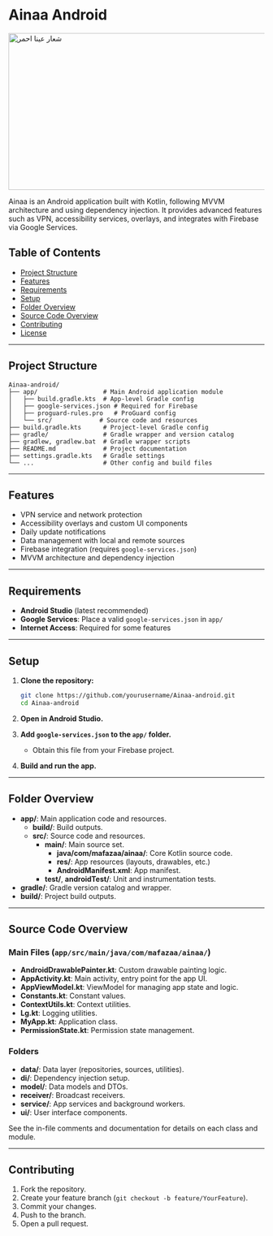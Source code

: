 # Ainaa Android
<img width="846" height="309" alt="شعار عينا احمر" src="https://github.com/user-attachments/assets/5f504e5c-a6f6-4262-b4f6-d54f36a69d88" />

Ainaa is an Android application built with Kotlin, following MVVM architecture and using dependency injection. It provides advanced features such as VPN, accessibility services, overlays, and integrates with Firebase via Google Services.

## Table of Contents
- [Project Structure](#project-structure)
- [Features](#features)
- [Requirements](#requirements)
- [Setup](#setup)
- [Folder Overview](#folder-overview)
- [Source Code Overview](#source-code-overview)
- [Contributing](#contributing)
- [License](#license)

---

## Project Structure

```
Ainaa-android/
├── app/                  # Main Android application module
│   ├── build.gradle.kts  # App-level Gradle config
│   ├── google-services.json # Required for Firebase
│   ├── proguard-rules.pro   # ProGuard config
│   └── src/             # Source code and resources
├── build.gradle.kts      # Project-level Gradle config
├── gradle/               # Gradle wrapper and version catalog
├── gradlew, gradlew.bat  # Gradle wrapper scripts
├── README.md             # Project documentation
├── settings.gradle.kts   # Gradle settings
└── ...                   # Other config and build files
```

---

## Features

- VPN service and network protection
- Accessibility overlays and custom UI components
- Daily update notifications
- Data management with local and remote sources
- Firebase integration (requires `google-services.json`)
- MVVM architecture and dependency injection

---

## Requirements

- **Android Studio** (latest recommended)
- **Google Services**: Place a valid `google-services.json` in `app/`
- **Internet Access**: Required for some features

---

## Setup

1. **Clone the repository:**
   ```bash
   git clone https://github.com/yourusername/Ainaa-android.git
   cd Ainaa-android
   ```

2. **Open in Android Studio.**

3. **Add `google-services.json` to the `app/` folder.**
   - Obtain this file from your Firebase project.

4. **Build and run the app.**

---

## Folder Overview

- **app/**: Main application code and resources.
  - **build/**: Build outputs.
  - **src/**: Source code and resources.
    - **main/**: Main source set.
      - **java/com/mafazaa/ainaa/**: Core Kotlin source code.
      - **res/**: App resources (layouts, drawables, etc.)
      - **AndroidManifest.xml**: App manifest.
    - **test/**, **androidTest/**: Unit and instrumentation tests.
- **gradle/**: Gradle version catalog and wrapper.
- **build/**: Project build outputs.

---

## Source Code Overview

### Main Files (`app/src/main/java/com/mafazaa/ainaa/`)

- **AndroidDrawablePainter.kt**: Custom drawable painting logic.
- **AppActivity.kt**: Main activity, entry point for the app UI.
- **AppViewModel.kt**: ViewModel for managing app state and logic.
- **Constants.kt**: Constant values.
- **ContextUtils.kt**: Context utilities.
- **Lg.kt**: Logging utilities.
- **MyApp.kt**: Application class.
- **PermissionState.kt**: Permission state management.

### Folders

- **data/**: Data layer (repositories, sources, utilities).
- **di/**: Dependency injection setup.
- **model/**: Data models and DTOs.
- **receiver/**: Broadcast receivers.
- **service/**: App services and background workers.
- **ui/**: User interface components.

See the in-file comments and documentation for details on each class and module.

---

## Contributing

1. Fork the repository.
2. Create your feature branch (`git checkout -b feature/YourFeature`).
3. Commit your changes.
4. Push to the branch.
5. Open a pull request.

